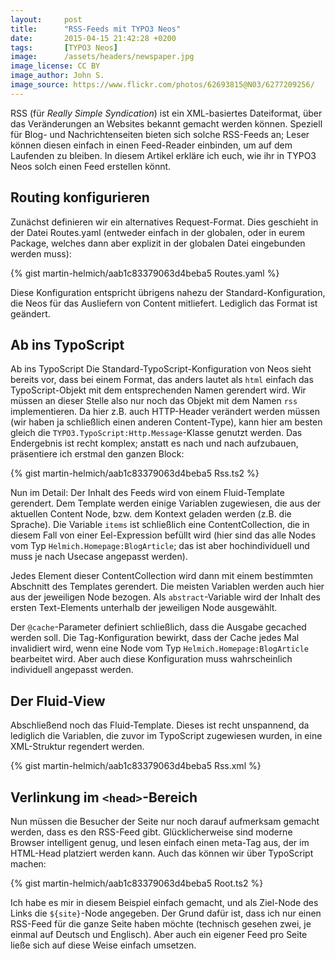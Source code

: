 ```yaml
---
layout:     post
title:      "RSS-Feeds mit TYPO3 Neos"
date:       2015-04-15 21:42:28 +0200
tags:       [TYPO3 Neos]
image:      /assets/headers/newspaper.jpg
image_license: CC BY
image_author: John S.
image_source: https://www.flickr.com/photos/62693815@N03/6277209256/
---
```


RSS (für *Really Simple Syndication*) ist ein XML-basiertes Dateiformat, über das Veränderungen an Websites bekannt gemacht werden können. Speziell für Blog- und Nachrichtenseiten bieten sich solche RSS-Feeds an; Leser können diesen einfach in einen Feed-Reader einbinden, um auf dem Laufenden zu bleiben. In diesem Artikel erkläre ich euch, wie ihr in TYPO3 Neos solch einen Feed erstellen könnt.

## Routing konfigurieren

Zunächst definieren wir ein alternatives Request-Format. Dies geschieht in der Datei Routes.yaml (entweder einfach in der globalen, oder in eurem Package, welches dann aber explizit in der globalen Datei eingebunden werden muss):

{% gist martin-helmich/aab1c83379063d4beba5 Routes.yaml %}

Diese Konfiguration entspricht übrigens nahezu der Standard-Konfiguration, die Neos für das Ausliefern von Content mitliefert. Lediglich das Format ist geändert.

## Ab ins TypoScript

Ab ins TypoScript
Die Standard-TypoScript-Konfiguration von Neos sieht bereits vor, dass bei einem Format, das anders lautet als `html` einfach das TypoScript-Objekt mit dem entsprechenden Namen gerendert wird. Wir müssen an dieser Stelle also nur noch das Objekt mit dem Namen `rss` implementieren. Da hier z.B. auch HTTP-Header verändert werden müssen (wir haben ja schließlich einen anderen Content-Type), kann hier am besten gleich die `TYPO3.TypoScript:Http.Message`-Klasse genutzt werden. Das Endergebnis ist recht komplex; anstatt es nach und nach aufzubauen, präsentiere ich erstmal den ganzen Block:

{% gist martin-helmich/aab1c83379063d4beba5 Rss.ts2 %}

Nun im Detail: Der Inhalt des Feeds wird von einem Fluid-Template gerendert. Dem Template werden einige Variablen zugewiesen, die aus der aktuellen Content Node, bzw. dem Kontext geladen werden (z.B. die Sprache). Die Variable `items` ist schließlich eine ContentCollection, die in diesem Fall von einer Eel-Expression befüllt wird (hier sind das alle Nodes vom Typ `Helmich.Homepage:BlogArticle`; das ist aber hochindividuell und muss je nach Usecase angepasst werden).

Jedes Element dieser ContentCollection wird dann mit einem bestimmten Abschnitt des Templates gerendert. Die meisten Variablen werden auch hier aus der jeweiligen Node bezogen. Als `abstract`-Variable wird der Inhalt des ersten Text-Elements unterhalb der jeweiligen Node ausgewählt.

Der `@cache`-Parameter definiert schließlich, dass die Ausgabe gecached werden soll. Die Tag-Konfiguration bewirkt, dass der Cache jedes Mal invalidiert wird, wenn eine Node vom Typ `Helmich.Homepage:BlogArticle` bearbeitet wird. Aber auch diese Konfiguration muss wahrscheinlich individuell angepasst werden.

## Der Fluid-View

Abschließend noch das Fluid-Template. Dieses ist recht unspannend, da lediglich die Variablen, die zuvor im TypoScript zugewiesen wurden, in eine XML-Struktur regendert werden.

{% gist martin-helmich/aab1c83379063d4beba5 Rss.xml %}

## Verlinkung im `<head>`-Bereich

Nun müssen die Besucher der Seite nur noch darauf aufmerksam gemacht werden, dass es den RSS-Feed gibt. Glücklicherweise sind moderne Browser intelligent genug, und lesen einfach einen meta-Tag aus, der im HTML-Head platziert werden kann. Auch das können wir über TypoScript machen:

{% gist martin-helmich/aab1c83379063d4beba5 Root.ts2 %}

Ich habe es mir in diesem Beispiel einfach gemacht, und als Ziel-Node des Links die `${site}`-Node angegeben. Der Grund dafür ist, dass ich nur einen RSS-Feed für die ganze Seite haben möchte (technisch gesehen zwei, je einmal auf Deutsch und Englisch). Aber auch ein eigener Feed pro Seite ließe sich auf diese Weise einfach umsetzen.
